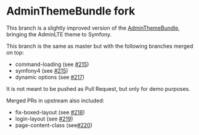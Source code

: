 AdminThemeBundle fork
=====================

This branch is a slightly improved version of the [AdminThemeBundle](https://github.com/avanzu/AdminThemeBundle), 
bringing the AdminLTE theme to Symfony. 

This branch is the same as master but with the following branches merged on top:

- command-loading (see [#215](https://github.com/avanzu/AdminThemeBundle/pull/215))
- symfony4 (see [#215](https://github.com/avanzu/AdminThemeBundle/pull/216))
- dynamic options (see [#217](https://github.com/avanzu/AdminThemeBundle/pull/217))

It is not meant to be pushed as Pull Request, but only for demo purposes.

Merged PRs in upstream also included:

- fix-boxed-layout (see [#218](https://github.com/avanzu/AdminThemeBundle/pull/218))
- login-layout (see [#219](https://github.com/avanzu/AdminThemeBundle/pull/219))
- page-content-class (see[#220](https://github.com/avanzu/AdminThemeBundle/pull/220))
